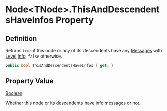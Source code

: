 # Node&lt;TNode&gt;.ThisAndDescendentsHaveInfos Property
## Definition

Returns `true` if this node or any of its descendents have any [Messages](MrKWatkins.Ast.Message.md) with [Level](MrKWatkins.Ast.Message.Level.md) [Info](MrKWatkins.Ast.MessageLevel.md#fields), `false` otherwise.

```c#
public bool ThisAndDescendentsHaveInfos { get; }
```

## Property Value

[Boolean](https://learn.microsoft.com/en-gb/dotnet/api/System.Boolean)

Whether this node or its descendents have info messages or not.
